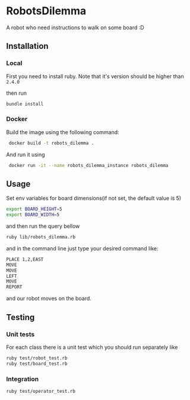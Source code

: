 # RobotsDilemma
A robot who need instructions to walk on some board :D

## Installation
### Local
First you need to install ruby. Note that it's version should be higher than `` 2.4.0``

then run 
```bash
bundle install
```

### Docker
Build the image using the following command:
```bash
 docker build -t robots_dilemma .
```
And run it using 
```bash
 docker run -it --name robots_dilemma_instance robots_dilemma
```

## Usage
Set env variables for board dimensions(if not set, the default value is 5) 

```bash
export BOARD_HEIGHT=5
export BOARD_WIDTH=5
```
and then run the query bellow
```bash
ruby lib/robots_dilemma.rb
```
and in the command line just type your desired command like:
```bash
PLACE 1,2,EAST
MOVE
MOVE
LEFT
MOVE
REPORT
```
and our robot moves on the board.

## Testing
### Unit tests
For each class there is a unit test which you should run separately like 
```bash
ruby test/robot_test.rb
ruby test/board_test.rb
```

### Integration

```bash
ruby test/operator_test.rb
```

